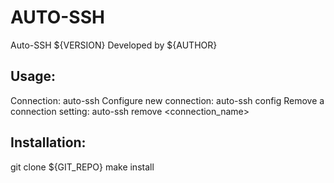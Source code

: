 AUTO-SSH
========

Auto-SSH ${VERSION} Developed by ${AUTHOR}

Usage:
------
Connection: auto-ssh
Configure new connection: auto-ssh config
Remove a connection setting: auto-ssh remove <connection_name>

Installation:
-------------
git clone ${GIT_REPO}
make install
